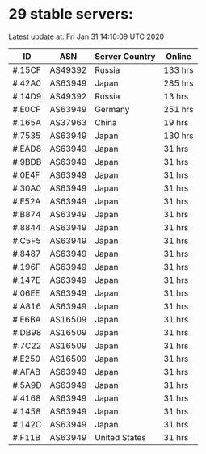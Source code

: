 # 29 stable servers:

Latest update at: Fri Jan 31 14:10:09 UTC 2020

| ID | ASN | Server Country | Online |
| -- | --- | -------------- | ------ |
| #.15CF | AS49392 | Russia | 133 hrs |
| #.42A0 | AS63949 | Japan | 285 hrs |
| #.14D9 | AS49392 | Russia | 13 hrs |
| #.E0CF | AS63949 | Germany | 251 hrs |
| #.165A | AS37963 | China | 19 hrs |
| #.7535 | AS63949 | Japan | 130 hrs |
| #.EAD8 | AS63949 | Japan | 31 hrs |
| #.9BDB | AS63949 | Japan | 31 hrs |
| #.0E4F | AS63949 | Japan | 31 hrs |
| #.30A0 | AS63949 | Japan | 31 hrs |
| #.E52A | AS63949 | Japan | 31 hrs |
| #.B874 | AS63949 | Japan | 31 hrs |
| #.8844 | AS63949 | Japan | 31 hrs |
| #.C5F5 | AS63949 | Japan | 31 hrs |
| #.8487 | AS63949 | Japan | 31 hrs |
| #.196F | AS63949 | Japan | 31 hrs |
| #.147E | AS63949 | Japan | 31 hrs |
| #.06EE | AS63949 | Japan | 31 hrs |
| #.A816 | AS63949 | Japan | 31 hrs |
| #.E6BA | AS16509 | Japan | 31 hrs |
| #.DB98 | AS16509 | Japan | 31 hrs |
| #.7C22 | AS16509 | Japan | 31 hrs |
| #.E250 | AS16509 | Japan | 31 hrs |
| #.AFAB | AS63949 | Japan | 31 hrs |
| #.5A9D | AS63949 | Japan | 31 hrs |
| #.4168 | AS63949 | Japan | 31 hrs |
| #.1458 | AS63949 | Japan | 31 hrs |
| #.142C | AS63949 | Japan | 31 hrs |
| #.F11B | AS63949 | United States | 31 hrs |

